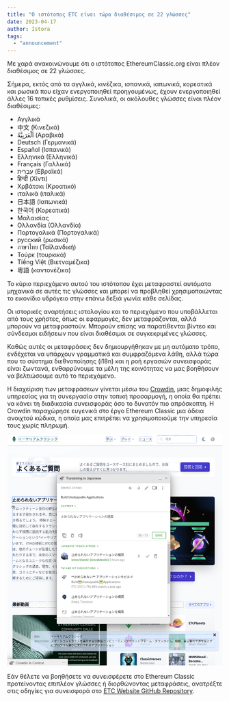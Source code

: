 ```yaml
---
title: "Ο ιστότοπος ETC είναι τώρα διαθέσιμος σε 22 γλώσσες"
date: 2023-04-17
author: Istora
tags:
  - "announcement"
---
```


Με χαρά ανακοινώνουμε ότι ο ιστότοπος EthereumClassic.org είναι πλέον διαθέσιμος σε 22 γλώσσες.

Σήμερα, εκτός από τα αγγλικά, κινέζικα, ισπανικά, ιαπωνικά, κορεατικά και ρωσικά που είχαν ενεργοποιηθεί προηγουμένως, έχουν ενεργοποιηθεί άλλες 16 τοπικές ρυθμίσεις. Συνολικά, οι ακόλουθες γλώσσες είναι πλέον διαθέσιμες:

- Αγγλικά
- 中文 (Κινεζικά)
- اَلْعَرَبِيَّةُ (Αραβικά)
- Deutsch (Γερμανικά)
- Español (Ισπανικά)
- Ελληνικά (Ελληνικά)
- Français (Γαλλικά)
- עִבְרִית (Εβραϊκά)
- हिन्दी (Χίντι)
- Χρβάτσκι (Κροατικό)
- ιταλικά (ιταλικά)
- 日本語 (Ιαπωνικά)
- 한국어 (Κορεατικά)
- Μαλαισίας
- Ολλανδία (Ολλανδία)
- Πορτογαλικά (Πορτογαλικά)
- русский (ρωσικά)
- ภาษาไทย (Ταϊλανδική)
- Τούρκ (τουρκικά)
- Tiếng Việt (Βιετναμέζικα)
- 粵語 (καντονέζικα)

Το κύριο περιεχόμενο αυτού του ιστότοπου έχει μεταφραστεί αυτόματα μηχανικά σε αυτές τις γλώσσες και μπορεί να προβληθεί χρησιμοποιώντας το εικονίδιο υδρόγειο στην επάνω δεξιά γωνία κάθε σελίδας.

Οι ιστορικές αναρτήσεις ιστολογίου και το περιεχόμενο που υποβάλλεται από τους χρήστες, όπως οι εφαρμογές, δεν μεταφράζονται, αλλά μπορούν να μεταφραστούν. Μπορούν επίσης να παρατίθενται βίντεο και σύνδεσμοι ειδήσεων που είναι διαθέσιμοι σε συγκεκριμένες γλώσσες.

Καθώς αυτές οι μεταφράσεις δεν δημιουργήθηκαν με μη αυτόματο τρόπο, ενδέχεται να υπάρχουν γραμματικά και συμφραζόμενα λάθη, αλλά τώρα που το σύστημα διεθνοποίησης (i18n) και η ροή εργασιών συνεισφοράς είναι ζωντανά, ενθαρρύνουμε τα μέλη της κοινότητας να μας βοηθήσουν να βελτιώσουμε αυτό το περιεχόμενο.

Η διαχείριση των μεταφράσεων γίνεται μέσω του [Crowdin](https://crowdin.com), μιας δημοφιλής υπηρεσίας για τη συνεργασία στην τοπική προσαρμογή, η οποία θα πρέπει να κάνει τη διαδικασία συνεισφοράς όσο το δυνατόν πιο απρόσκοπτη. Η Crowdin παραχώρησε ευγενικά στο έργο Ethereum Classic μια άδεια ανοιχτού κώδικα, η οποία μας επιτρέπει να χρησιμοποιούμε την υπηρεσία τους χωρίς πληρωμή.

![Στιγμιότυπο οθόνης του Crowdin Inline Editor](./crowdin.png)

Εάν θέλετε να βοηθήσετε να συνεισφέρετε στο Ethereum Classic προτείνοντας επιπλέον γλώσσες ή διορθώνοντας μεταφράσεις, ανατρέξτε στις οδηγίες για συνεισφορά στο [ETC Website GitHub Repository](https://github.com/ethereumclassic/ethereumclassic.github.io).